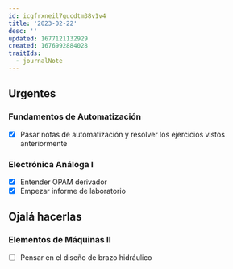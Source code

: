 ```yaml
---
id: icgfrxneil7gucdtm38v1v4
title: '2023-02-22'
desc: ''
updated: 1677121132929
created: 1676992884028
traitIds:
  - journalNote
---
```


## Urgentes

### Fundamentos de Automatización
- [X] Pasar notas de automatización y resolver los ejercicios vistos anteriormente

### Electrónica Análoga I
- [X] Entender OPAM derivador
- [X] Empezar informe de laboratorio
 
## Ojalá hacerlas

### Elementos de Máquinas II
- [ ] Pensar en el diseño de brazo hidráulico